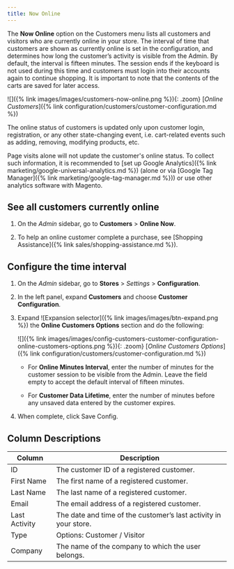 ```yaml
---
title: Now Online
---
```


The **Now Online** option on the Customers menu lists all customers and visitors who are currently online in your store. The interval of time that customers are shown as currently online is set in the configuration, and determines how long the customer’s activity is visible from the Admin. By default, the interval is fifteen minutes. The session ends if the keyboard is not used during this time and customers must login into their accounts again to continue shopping. It is important to note that the contents of the carts are saved for later access.

![]({% link images/images/customers-now-online.png %}){: .zoom}
[_Online Customers_]({% link configuration/customers/customer-configuration.md %})

The online status of customers is updated only upon customer login, registration, or any other state-changing event, i.e. cart-related events such as adding, removing, modifying products, etc.

Page visits alone will not update the customer's online status. To collect such information, it is recommended to [set up Google Analytics]({% link marketing/google-universal-analytics.md %}) (alone or via [Google Tag Manager]({% link marketing/google-tag-manager.md %})) or use other analytics software with Magento.

## See all customers currently online

1. On the _Admin_ sidebar, go to **Customers** > **Online Now**.

1. To help an online customer complete a purchase, see [Shopping Assistance]({% link sales/shopping-assistance.md %}).

## Configure the time interval

1. On the _Admin_ sidebar, go to **Stores** > _Settings_ > **Configuration**.

1. In the left panel, expand **Customers** and choose **Customer Configuration**.

1. Expand ![Expansion selector]({% link images/images/btn-expand.png %}) the **Online Customers Options** section and do the following:

      ![]({% link images/images/config-customers-customer-configuration-online-customers-options.png %}){: .zoom}
      [_Online Customers Options_]({% link configuration/customers/customer-configuration.md %})

      - For **Online Minutes Interval**, enter the number of minutes for the customer session to be visible from the Admin. Leave the field empty to accept the default interval of fifteen minutes.

      - For **Customer Data Lifetime**, enter the number of minutes before any unsaved data entered by the customer expires.

1. When complete, click <span class="btn">Save Config</span>.

## Column Descriptions

| Column             | Description                                                                              |
|--------------------|------------------------------------------------------------------------------------------|
| ID                 | The customer ID of a registered customer.                                                |
| First Name         | The first name of a registered customer.                                                 |
| Last Name          | The last name of a registered customer.                                                  |
| Email              | The email address of a registered customer.                                              |
| Last Activity      | The date and time of the customer’s last activity in your store.                         |
| Type               | Options: Customer / Visitor                                                              |
| Company            | The name of the company to which the user belongs.                                       |

